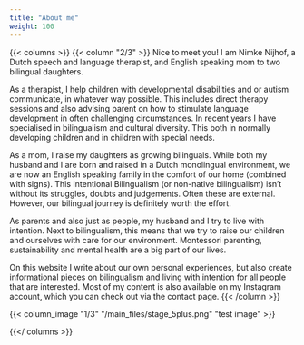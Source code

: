 ```yaml
---
title: "About me"
weight: 100
---
```

{{< columns >}}
{{< column "2/3" >}}
Nice to meet you! I am Nimke Nijhof, a Dutch speech and language therapist, and English speaking mom to two bilingual daughters.

As a therapist, I help children with developmental disabilities and or autism communicate, in whatever way possible. This includes direct therapy sessions and also advising parent on how to stimulate language development in often challenging circumstances. In recent years I have specialised in bilingualism and cultural diversity. This both in normally developing children and in children with special needs.

As a mom, I raise my daughters as growing bilinguals. While both my husband and I are born and raised in a Dutch monolingual environment, we are now an English speaking family in the comfort of our home (combined with signs). This Intentional Bilingualism (or non-native bilingualism) isn’t without its struggles, doubts and judgements. Often these are external. However, our bilingual journey is definitely worth the effort.

As parents and also just as people, my husband and I try to live with intention. Next to bilingualism, this means that we try to raise our children and ourselves with care for our environment. Montessori parenting, sustainability and mental health are a big part of our lives.  

On this website I write about our own personal experiences, but also create informational pieces on bilingualism and living with intention for all people that are interested. Most of my content is also available on my Instagram account, which you can check out via the contact page.
{{< /column >}}

{{< column_image "1/3" "/main_files/stage_5plus.png" "test image" >}}

{{</ columns >}}
